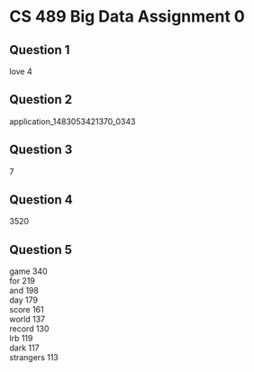 CS 489 Big Data Assignment 0
============================

Question 1
----------
love 4

Question 2
----------
application_1483053421370_0343

Question 3
----------
7

Question 4
----------
3520

Question 5
----------
game 340  
for	219  
and	198  
day	179  
score 161  
world 137  
record 130  
lrb	119  
dark 117  
strangers 113  
